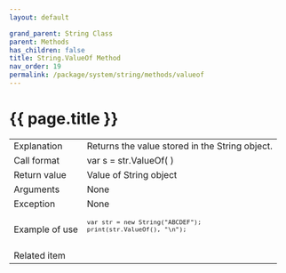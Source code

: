 ```yaml
---
layout: default 

grand_parent: String Class
parent: Methods
has_children: false
title: String.ValueOf Method
nav_order: 19
permalink: /package/system/string/methods/valueof
---
```

# {{ page.title }}

<table>
  <tr>
    <td>Explanation</td>
    <td colspan="2">Returns the value stored in the String object.</td>
  </tr>
  <tr>
    <td>Call format</td>
    <td colspan="2">var s = str.ValueOf( )</td>
  </tr>
  <tr>
    <td>Return value</td>
    <td colspan="2">Value of String object</td>
  </tr>  
  <tr>
    <td>Arguments</td>
    <td colspan="2">None</td>
  </tr>
  <tr>
    <td>Exception</td>
    <td colspan="2">None</td>
  </tr>
  <tr>
    <td>Example of use</td>
    <td colspan="2"><code><pre>
var str = new String("ABCDEF");
print(str.ValueOf(), "\n");
    </pre></code></td>
  </tr>
  <tr>
    <td>Related item</td>
    <td colspan="2"></td>
  </tr>
</table>